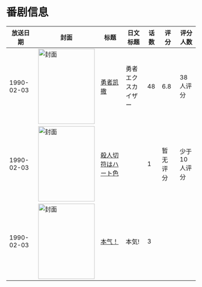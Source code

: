 # 番剧信息

|放送日期|封面|标题|日文标题|话数|评分|评分人数|
|---|---|---|---|---|---|---|
|1990-02-03|<img src="https://lain.bgm.tv/pic/cover/c/98/b4/37245_lPIph.jpg" alt="封面" style="width:150px;height:200px;object-fit:cover;">|[勇者凯撒](https://bangumi.tv/subject/37245)|勇者エクスカイザー|48|6.8|38人评分|
|1990-02-03|<img src="https://lain.bgm.tv/pic/cover/c/90/3e/87395_T3g1M.jpg" alt="封面" style="width:150px;height:200px;object-fit:cover;">|[殺人切符はハート色](https://bangumi.tv/subject/87395)||1|暂无评分|少于10人评分|
|1990-02-03|<img src="https://lain.bgm.tv/pic/cover/c/d0/ed/446482_4G0H4.jpg" alt="封面" style="width:150px;height:200px;object-fit:cover;">|[本气！](https://bangumi.tv/subject/446482)|本気!|3|||
